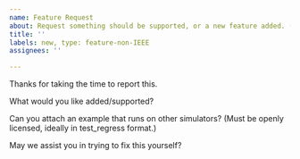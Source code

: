 ```yaml
---
name: Feature Request
about: Request something should be supported, or a new feature added. (Note our contributor agreement at https://github.com/verilator/verilator/.github/blob/master/CONTRIBUTING.adoc)
title: ''
labels: new, type: feature-non-IEEE
assignees: ''

---
```


Thanks for taking the time to report this.

What would you like added/supported?

Can you attach an example that runs on other simulators?  (Must be openly licensed, ideally in test_regress format.)

May we assist you in trying to fix this yourself?
